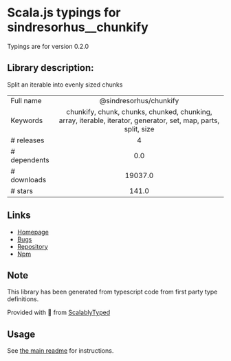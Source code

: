 
# Scala.js typings for sindresorhus__chunkify

Typings are for version 0.2.0

## Library description:
Split an iterable into evenly sized chunks

|                    |                 |
| ------------------ | :-------------: |
| Full name          | @sindresorhus/chunkify |
| Keywords           | chunkify, chunk, chunks, chunked, chunking, array, iterable, iterator, generator, set, map, parts, split, size |
| # releases         | 4 |
| # dependents       | 0.0 |
| # downloads        | 19037.0 |
| # stars            | 141.0 |

## Links
- [Homepage](https://github.com/sindresorhus/chunkify#readme)
- [Bugs](https://github.com/sindresorhus/chunkify/issues)
- [Repository](https://github.com/sindresorhus/chunkify)
- [Npm](https://www.npmjs.com/package/%40sindresorhus%2Fchunkify)
    


## Note
This library has been generated from typescript code from first party type definitions.

Provided with :purple_heart: from [ScalablyTyped](https://github.com/oyvindberg/ScalablyTyped)

## Usage
See [the main readme](../../readme.md) for instructions.


